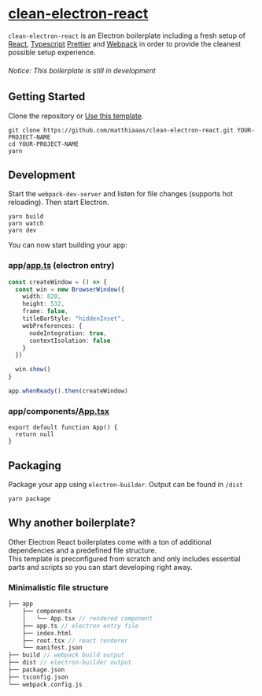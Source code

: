 # [clean-electron-react](https://github.com/matthiaaas/clean-electron-react)

`clean-electron-react` is an Electron boilerplate including a fresh setup of [React](https://github.com/facebook/react), [Typescript](https://github.com/microsoft/typescript) [Prettier](https://github.com/prettier/prettier) and [Webpack](https://github.com/webpack/webpack) in order to provide the cleanest possible setup experience.

###### Notice: This boilerplate is still in development

## Getting Started

Clone the repository or [Use this template](https://github.com/matthiaaas/clean-electron-react/generate).

```
git clone https://github.com/matthiaaas/clean-electron-react.git YOUR-PROJECT-NAME
cd YOUR-PROJECT-NAME
yarn
```

## Development

Start the `webpack-dev-server` and listen for file changes (supports hot reloading). Then start Electron.

```
yarn build
yarn watch
yarn dev
```

You can now start building your app:

### app/[app.ts](https://github.com/matthiaaas/clean-electron-react/tree/main/app/app.ts) (electron entry)

```ts
const createWindow = () => {
  const win = new BrowserWindow({
    width: 820,
    height: 532,
    frame: false,
    titleBarStyle: "hiddenInset",
    webPreferences: {
      nodeIntegration: true,
      contextIsolation: false
    }
  })

  win.show()
}

app.whenReady().then(createWindow)
```

### app/components/[App.tsx](https://github.com/matthiaaas/clean-electron-react/tree/main/app/components/App.tsx)

```tsx
export default function App() {
  return null
}
```

## Packaging

Package your app using `electron-builder`. Output can be found in `/dist`

```
yarn package
```

## Why another boilerplate?

Other Electron React boilerplates come with a ton of additional dependencies and a predefined file structure.</br>
This template is preconfigured from scratch and only includes essential parts and scripts so you can start developing right away.

### Minimalistic file structure

```c
├── app
    ├── components
    │   └── App.tsx // rendered component
    ├── app.ts // electron entry file
    ├── index.html
    ├── root.tsx // react renderer
    └── manifest.json
├── build // webpack build output
├── dist // electron-builder output
├── package.json
├── tsconfig.json
└── webpack.config.js
```
